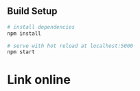 ## Build Setup

``` bash
# install dependencies
npm install

# serve with hot reload at localhost:5000
npm start
```

# Link online
``` bash